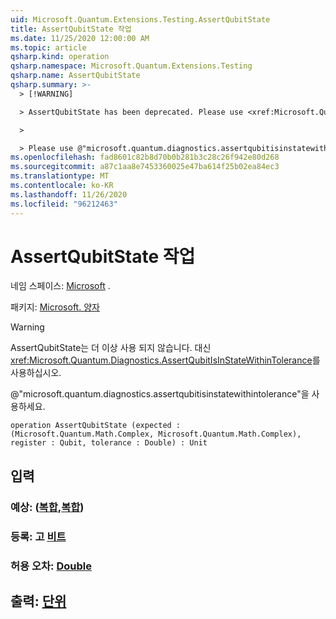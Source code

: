 ```yaml
---
uid: Microsoft.Quantum.Extensions.Testing.AssertQubitState
title: AssertQubitState 작업
ms.date: 11/25/2020 12:00:00 AM
ms.topic: article
qsharp.kind: operation
qsharp.namespace: Microsoft.Quantum.Extensions.Testing
qsharp.name: AssertQubitState
qsharp.summary: >-
  > [!WARNING]

  > AssertQubitState has been deprecated. Please use <xref:Microsoft.Quantum.Diagnostics.AssertQubitIsInStateWithinTolerance> instead.

  >

  > Please use @"microsoft.quantum.diagnostics.assertqubitisinstatewithintolerance".
ms.openlocfilehash: fad8601c82b8d70b0b281b3c28c26f942e80d268
ms.sourcegitcommit: a87c1aa8e7453360025e47ba614f25b02ea84ec3
ms.translationtype: MT
ms.contentlocale: ko-KR
ms.lasthandoff: 11/26/2020
ms.locfileid: "96212463"
---
```

# <a name="assertqubitstate-operation"></a>AssertQubitState 작업

네임 스페이스: [Microsoft](xref:Microsoft.Quantum.Extensions.Testing) .

패키지: [Microsoft. 양자](https://nuget.org/packages/Microsoft.Quantum.QSharp.Core)


> [!WARNING]
> AssertQubitState는 더 이상 사용 되지 않습니다. 대신 <xref:Microsoft.Quantum.Diagnostics.AssertQubitIsInStateWithinTolerance>를 사용하십시오.
>
> @"microsoft.quantum.diagnostics.assertqubitisinstatewithintolerance"을 사용하세요.



```qsharp
operation AssertQubitState (expected : (Microsoft.Quantum.Math.Complex, Microsoft.Quantum.Math.Complex), register : Qubit, tolerance : Double) : Unit
```


## <a name="input"></a>입력

### <a name="expected--complexcomplex"></a>예상: ([복합](xref:Microsoft.Quantum.Math.Complex),[복합](xref:Microsoft.Quantum.Math.Complex))




### <a name="register--qubit"></a>등록: 고 [비트](xref:microsoft.quantum.lang-ref.qubit)




### <a name="tolerance--double"></a>허용 오차: [Double](xref:microsoft.quantum.lang-ref.double)





## <a name="output--unit"></a>출력: [단위](xref:microsoft.quantum.lang-ref.unit)

